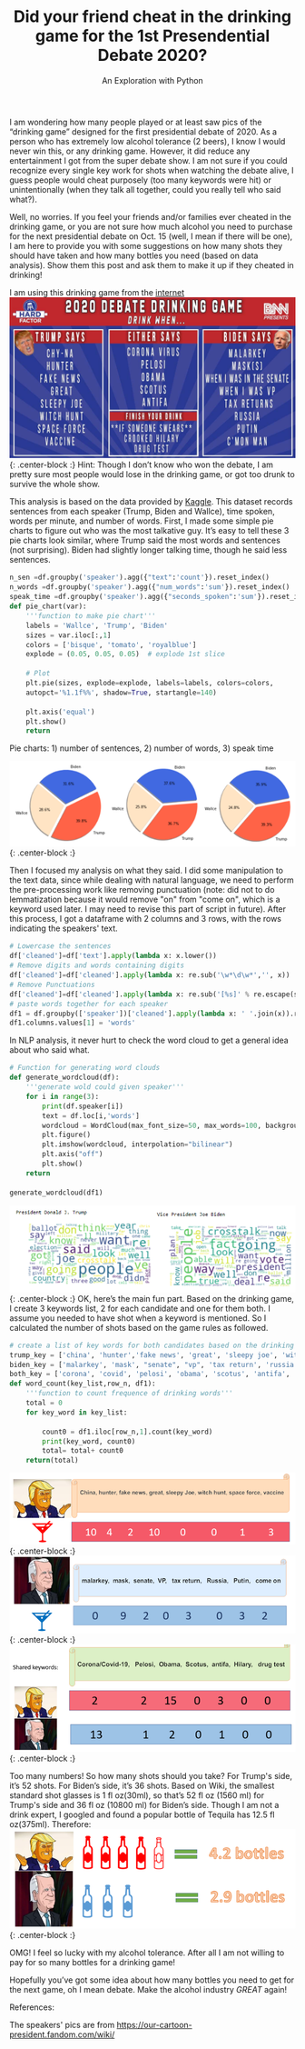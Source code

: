 ﻿---
layout: post
title: Did your friend cheat in the drinking game for the 1st Presendential Debate 2020?
subtitle: An Exploration with Python 
tags: [2020 Election]
comments: true
---
I am wondering how many people played or at least saw pics of the “drinking game” designed for the first presidential debate of 2020. As a person who has extremely low alcohol tolerance (2 beers), I know I would never win this, or any drinking game. However, it did reduce any entertainment I got from the super debate show. I am not sure if you could recognize every single key work for shots when watching the debate alive, I guess people would cheat purposely (too many keywords were hit) or unintentionally (when they talk all together, could you really tell who said what?).

Well, no worries. If you feel your friends and/or families ever cheated in the drinking game, or you are not sure how much alcohol you need to purchase for the next presidential debate on Oct. 15 (well, I mean if there will be one), I am here to provide you with some suggestions on how many shots they should have taken and how many bottles you need (based on data analysis). Show them this post and ask them to make it up if they cheated in drinking!

I am using this drinking game from the [internet](https://www.barstoolsports.com/blog/2916035/hard-factor-presidential-debate-watch-party-with-pft-commenter-and-cousin-mike)
![](https://github.com/mingjiezhao/mingjiezhao.github.io/blob/master/img/posts_imgs/first_debate/drinking-game-debate.jpeg?raw=true){: .center-block :}
Hint: Though I don’t know who won the debate, I am pretty sure most people would lose in the drinking game, or got too drunk to survive the whole show.

This analysis is based on the data provided by [Kaggle](https://www.kaggle.com/theogoe/first-pres-debate-2020). This dataset records sentences from each speaker (Trump, Biden and Wallce), time spoken, words per minute, and number of words. First, I made some simple pie charts to figure out who was the most talkative guy. It’s easy to tell these 3 pie charts look similar, where Trump said the most words and sentences (not surprising). Biden had slightly longer talking time, though he said less sentences. 
```python
n_sen =df.groupby('speaker').agg({"text":'count'}).reset_index()
n_words =df.groupby('speaker').agg({"num_words":'sum'}).reset_index()
speak_time =df.groupby('speaker').agg({"seconds_spoken":'sum'}).reset_index()
def pie_chart(var):
    '''function to make pie chart'''
    labels = 'Wallce', 'Trump', 'Biden'
    sizes = var.iloc[:,1]
    colors = ['bisque', 'tomato', 'royalblue']
    explode = (0.05, 0.05, 0.05)  # explode 1st slice

    # Plot
    plt.pie(sizes, explode=explode, labels=labels, colors=colors,
    autopct='%1.1f%%', shadow=True, startangle=140)
  
    plt.axis('equal')
    plt.show()
    return
```

Pie charts: 1) number of sentences, 2) number of words, 3) speak time

 
  ![](https://github.com/mingjiezhao/mingjiezhao.github.io/blob/master/img/posts_imgs/first_debate/all_pie.png?raw=true){: .center-block :}


Then I focused my analysis on what they said. I did some manipulation to the text data, since while dealing with natural language, we need to perform the pre-processing work like removing punctuation (note: did not to do lemmatization because it would remove "on" from "come on", which is a keyword used later. I may need to revise this part of script in future). After this process, I got a dataframe with 2 columns and 3 rows, with the rows indicating the speakers' text. 
```python
# Lowercase the sentences
df['cleaned']=df['text'].apply(lambda x: x.lower())
# Remove digits and words containing digits
df['cleaned']=df['cleaned'].apply(lambda x: re.sub('\w*\d\w*','', x))
# Remove Punctuations
df['cleaned']=df['cleaned'].apply(lambda x: re.sub('[%s]' % re.escape(string.punctuation), '', x))
# paste words together for each speaker
df1 = df.groupby(['speaker'])['cleaned'].apply(lambda x: ' '.join(x)).reset_index()
df1.columns.values[1] = 'words'
```

In NLP analysis, it never hurt to check the word cloud to get a general idea about who said what. 
```python
# Function for generating word clouds
def generate_wordcloud(df):
    '''generate wold could given speaker'''
    for i in range(3):
        print(df.speaker[i])
        text = df.loc[i,'words']
        wordcloud = WordCloud(max_font_size=50, max_words=100, background_color="white").generate(text)
        plt.figure()
        plt.imshow(wordcloud, interpolation="bilinear")
        plt.axis("off")
        plt.show()
    return

generate_wordcloud(df1)
```

![](https://github.com/mingjiezhao/mingjiezhao.github.io/blob/master/img/posts_imgs/first_debate/cloud.png?raw=true){: .center-block :} 
OK, here’s the main fun part. Based on the drinking game, I create 3 keywords list, 2 for each candidate and one for them both. I assume you needed to have shot when a keyword is mentioned. So I calculated the number of shots based on the game rules as followed.
```python
# create a list of key words for both candidates based on the drinking game rules
trump_key = ['china', 'hunter','fake news', 'great', 'sleepy joe', 'witch hunt', 'space force', 'vaccine']
biden_key = ['malarkey', 'mask', "senate", "vp", 'tax return', 'russia', 'putin', 'come on']
both_key = ['corona', 'covid', 'pelosi', 'obama', 'scotus', 'antifa', 'hilary', 'drug test']
def word_count(key_list,row_n, df1):
    '''function to count frequence of drinking words'''
    total = 0
    for key_word in key_list:
        
        count0 = df1.iloc[row_n,1].count(key_word)
        print(key_word, count0)
        total= total+ count0
    return(total)
```
 ![](https://github.com/mingjiezhao/mingjiezhao.github.io/blob/master/img/posts_imgs/first_debate/shot_t.png?raw=true){: .center-block :}
 ![](https://github.com/mingjiezhao/mingjiezhao.github.io/blob/master/img/posts_imgs/first_debate/shot_b.png?raw=true){: .center-block :}
 ![](https://github.com/mingjiezhao/mingjiezhao.github.io/blob/master/img/posts_imgs/first_debate/shot_both.png?raw=true){: .center-block :}

Too many numbers! So how many shots should you take? For Trump's side, it’s 52 shots. For Biden’s side, it’s 36 shots. Based on Wiki, the smallest standard shot glasses is 1 fl oz(30ml), so that’s 52 fl oz (1560 ml) for Trump's side and 36 fl oz (10800 ml) for Biden’s side. Though I am not a drink expert, I googled and found a popular bottle of Tequila has 12.5 fl oz(375ml). Therefore:
![](https://github.com/mingjiezhao/mingjiezhao.github.io/blob/master/img/posts_imgs/first_debate/bottles.png?raw=true){: .center-block :}

OMG! I feel so lucky with my alcohol tolerance. After all I am not willing to pay for so many bottles for a drinking game!

Hopefully you’ve got some idea about how many bottles you need to get for the next game, oh I mean debate. Make the alcohol industry *GREAT* again!

References:

The speakers' pics are from https://our-cartoon-president.fandom.com/wiki/
